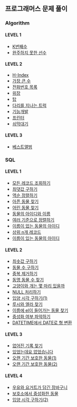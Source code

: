 ## 프로그래머스 문제 풀이

### Algorithm

#### LEVEL 1

-   [K번째수](https://github.com/alstn2468/Programmers_Problem_Solving/blob/master/LEVEL_1/K번째수.py)
-   [완주하지 못한 선수](https://github.com/alstn2468/Programmers_Problem_Solving/blob/master/LEVEL_1/완주하지_못한_선수.py)

#### LEVEL 2

-   [H-Index](https://github.com/alstn2468/Programmers_Problem_Solving/blob/master/LEVEL_2/H-Index.py)
-   [가장 큰 수](https://github.com/alstn2468/Programmers_Problem_Solving/blob/master/LEVEL_2/가장_큰_수.py)
-   [전화번호 목록](https://github.com/alstn2468/Programmers_Problem_Solving/blob/master/LEVEL_2/전화번호_목록.py)
-   [위장](https://github.com/alstn2468/Programmers_Problem_Solving/blob/master/LEVEL_2/위장.py)
-   [탑](https://github.com/alstn2468/Programmers_Problem_Solving/blob/master/LEVEL_2/탑.py)
-   [다리를 지나는 트럭](https://github.com/alstn2468/Programmers_Problem_Solving/blob/master/LEVEL_2/다리를_지나는_트럭.py)
-   [기능개발](https://github.com/alstn2468/Programmers_Problem_Solving/blob/master/LEVEL_2/기능개발.py)
-   [프린터](https://github.com/alstn2468/Programmers_Problem_Solving/blob/master/LEVEL_2/프린터.py)
-   [쇠막대기](https://github.com/alstn2468/Programmers_Problem_Solving/blob/master/LEVEL_2/쇠막대기.py)

#### LEVEL 3

-   [베스트앨범](https://github.com/alstn2468/Programmers_Problem_Solving/blob/master/LEVEL_3/베스트앨범.py)

### SQL

#### LEVEL 1

-   [모든 레코드 조회하기](https://github.com/alstn2468/Programmers_Problem_Solving/blob/master/SQL/LEVEL_1/모든_레코드_조회하기.sql)
-   [최댓값 구하기](https://github.com/alstn2468/Programmers_Problem_Solving/blob/master/SQL/LEVEL_1/최댓값_구하기.sql)
-   [역순 정렬하기](https://github.com/alstn2468/Programmers_Problem_Solving/blob/master/SQL/LEVEL_1/역순_정렬하기.sql)
-   [아픈 동물 찾기](https://github.com/alstn2468/Programmers_Problem_Solving/blob/master/SQL/LEVEL_1/아픈_동물_찾기.sql)
-   [어린 동물 찾기](https://github.com/alstn2468/Programmers_Problem_Solving/blob/master/SQL/LEVEL_1/어린_동물_찾기.sql)
-   [동물의 아이디와 이름](https://github.com/alstn2468/Programmers_Problem_Solving/blob/master/SQL/LEVEL_1/동물의_아이디와_이름.sql)
-   [여러 기준으로 정렬하기](https://github.com/alstn2468/Programmers_Problem_Solving/blob/master/SQL/LEVEL_1/여러_기준으로_정렬하기.sql)
-   [이름이 없는 동물의 아이디](https://github.com/alstn2468/Programmers_Problem_Solving/blob/master/SQL/LEVEL_1/이름이_없는_동물의_아이디.sql)
-   [상위 n개 레코드](https://github.com/alstn2468/Programmers_Problem_Solving/blob/master/SQL/LEVEL_1/상위_n개_레코드.sql)
-   [이름이 있는 동물의 아이디](https://github.com/alstn2468/Programmers_Problem_Solving/blob/master/SQL/LEVEL_1/이름이_있는_동물의_아이디.sql)

#### LEVEL 2

-   [최솟값 구하기](https://github.com/alstn2468/Programmers_Problem_Solving/blob/master/SQL/LEVEL_2/최솟값_구하기.sql)
-   [동물 수 구하기](https://github.com/alstn2468/Programmers_Problem_Solving/blob/master/SQL/LEVEL_2/동물_수_구하기.sql)
-   [중복 제거하기](https://github.com/alstn2468/Programmers_Problem_Solving/blob/master/SQL/LEVEL_2/중복_제거하기.sql)
-   [동명 동물 수 찾기](https://github.com/alstn2468/Programmers_Problem_Solving/blob/master/SQL/LEVEL_2/동명_동물_수_찾기.sql)
-   [고양이와 개는 몇 마리 있을까](https://github.com/alstn2468/Programmers_Problem_Solving/blob/master/SQL/LEVEL_2/고양이와_개는_몇_마리_있을까.sql)
-   [NULL 처리하기](https://github.com/alstn2468/Programmers_Problem_Solving/blob/master/SQL/LEVEL_2/NULL_처리하기.sql)
-   [입양 시각 구하기(1)](<https://github.com/alstn2468/Programmers_Problem_Solving/blob/master/SQL/LEVEL_2/입양_시각_구하기(1).sql>)
-   [루시와 엘라 찾기](https://github.com/alstn2468/Programmers_Problem_Solving/blob/master/SQL/LEVEL_2/루시와_엘라_찾기.sql)
-   [이름에 el이 들어가는 동물 찾기](https://github.com/alstn2468/Programmers_Problem_Solving/blob/master/SQL/LEVEL_2/이름에_el이_들어가는_동물_찾기.sql)
-   [중성화 여부 파악하기](https://github.com/alstn2468/Programmers_Problem_Solving/blob/master/SQL/LEVEL_2/중성화_여부_파악하기.sql)
-   [DATETIME에서 DATE로 형 변환](https://github.com/alstn2468/Programmers_Problem_Solving/blob/master/SQL/LEVEL_2/DATETIME에서_DATE로_형_변환.sql)

#### LEVEL 3

-   [없어진 기록 찾기](https://github.com/alstn2468/Programmers_Problem_Solving/blob/master/SQL/LEVEL_3/없어진_기록_찾기.sql)
-   [있었는데요 없었습니다](https://github.com/alstn2468/Programmers_Problem_Solving/blob/master/SQL/LEVEL_3/있었는데요_없었습니다.sql)
-   [오랜 기간 보호한 동물(1)](<https://github.com/alstn2468/Programmers_Problem_Solving/blob/master/SQL/LEVEL_3/오랜_기간_보호한_동물(1).sql>)
-   [오랜 기간 보호한 동물(2)](<https://github.com/alstn2468/Programmers_Problem_Solving/blob/master/SQL/LEVEL_3/오랜_기간_보호한_동물(2).sql>)

#### LEVEL 4

-   [우유와 요거트가 담긴 장바구니](https://github.com/alstn2468/Programmers_Problem_Solving/blob/master/SQL/LEVEL_4/우유와_요거트가_담긴_장바구니.sql)
-   [보호소에서 중성화한 동물](https://github.com/alstn2468/Programmers_Problem_Solving/blob/master/SQL/LEVEL_4/보호소에서_중성화한_동물.sql)
-   [입양 시각 구하기(2)](<https://github.com/alstn2468/Programmers_Problem_Solving/blob/master/SQL/LEVEL_4/입양_시각_구하기(2).sql>)

